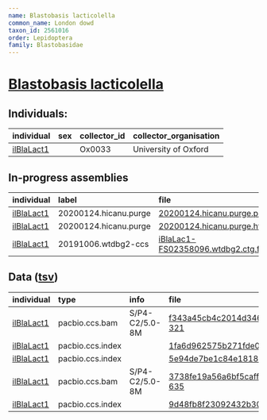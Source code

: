 ```yaml
---
name: Blastobasis lacticolella
common_name: London dowd
taxon_id: 2561016
order: Lepidoptera
family: Blastobasidae
---
```


# [Blastobasis lacticolella](https://www.ebi.ac.uk/ena/data/taxonomy/v1/taxon/tax-id/2561016)

## Individuals:

| individual | sex | collector_id | collector_organisation |
| :--------- | :-: | :----------- | :--------------------- |
| [ilBlaLact1](ilBlaLact1.md) |  | Ox0033 | University of Oxford |

## In-progress assemblies

| individual | label | file |
| :--------- | :---- | :--- |
| [ilBlaLact1](ilBlaLact1.md) | 20200124.hicanu.purge | [20200124.hicanu.purge.prim.fasta.gz](https://darwin.cog.sanger.ac.uk/insects/Blastobasis_lacticolella/ilBlaLact1/assemblies/working/20200124.hicanu.purge/20200124.hicanu.purge.prim.fasta.gz) |
| [ilBlaLact1](ilBlaLact1.md) | 20200124.hicanu.purge | [20200124.hicanu.purge.htig.fasta.gz](https://darwin.cog.sanger.ac.uk/insects/Blastobasis_lacticolella/ilBlaLact1/assemblies/working/20200124.hicanu.purge/20200124.hicanu.purge.htig.fasta.gz) |
| [ilBlaLact1](ilBlaLact1.md) | 20191006.wtdbg2-ccs | [iBlaLac1-FS02358096.wtdbg2.ctg.fasta.gz](https://darwin.cog.sanger.ac.uk/insects/Blastobasis_lacticolella/ilBlaLact1/assemblies/working/20191006.wtdbg2-ccs/iBlaLac1-FS02358096.wtdbg2.ctg.fasta.gz) |

## Data ([tsv](Blastobasis_lacticolella_data.tsv))

| individual | type | info | file |
| :--------- | :--- | :--- | :--- |
| [ilBlaLact1](ilBlaLact1.md) | pacbio.ccs.bam | S/P4-C2/5.0-8M | [f343a45cb4c2014d346c2755894fa3a4-321](https://darwin.cog.sanger.ac.uk/insects/Blastobasis_lacticolella/ilBlaLact1/genomic_data/pacbio/m64016_190922_045316.ccs.bam) |
| [ilBlaLact1](ilBlaLact1.md) | pacbio.ccs.index |  | [1fa6d962575b271fde015ec7eaa7c15b](https://darwin.cog.sanger.ac.uk/insects/Blastobasis_lacticolella/ilBlaLact1/genomic_data/pacbio/m64016_190922_045316.ccs.bam.bai) |
| [ilBlaLact1](ilBlaLact1.md) | pacbio.ccs.index |  | [5e94de7be1c84e1818ed99d9f6538d81](https://darwin.cog.sanger.ac.uk/insects/Blastobasis_lacticolella/ilBlaLact1/genomic_data/pacbio/m64016_190922_045316.ccs.bam.pbi) |
| [ilBlaLact1](ilBlaLact1.md) | pacbio.ccs.bam | S/P4-C2/5.0-8M | [3738fe19a56a6bf5caff35458a919746-635](https://darwin.cog.sanger.ac.uk/insects/Blastobasis_lacticolella/ilBlaLact1/genomic_data/pacbio/m64089_200120_195449.ccs.bam) |
| [ilBlaLact1](ilBlaLact1.md) | pacbio.ccs.index |  | [9d48fb8f23092432b30133bb65bfa2d5](https://darwin.cog.sanger.ac.uk/insects/Blastobasis_lacticolella/ilBlaLact1/genomic_data/pacbio/m64089_200120_195449.ccs.bam.pbi) |
